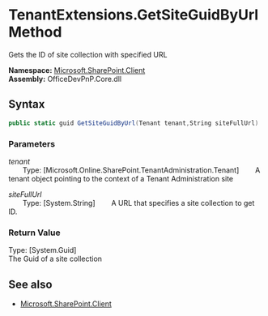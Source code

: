 # TenantExtensions.GetSiteGuidByUrl Method  
Gets the ID of site collection with specified URL  

**Namespace:** [Microsoft.SharePoint.Client](Microsoft.SharePoint.Client.md)  
**Assembly:** OfficeDevPnP.Core.dll  
## Syntax
```C#
public static guid GetSiteGuidByUrl(Tenant tenant,String siteFullUrl)
```
### Parameters
*tenant*  
&emsp;&emsp;Type: [Microsoft.Online.SharePoint.TenantAdministration.Tenant] 
&emsp;&emsp;A tenant object pointing to the context of a Tenant Administration site  
  
*siteFullUrl*  
&emsp;&emsp;Type: [System.String] 
&emsp;&emsp;A URL that specifies a site collection to get ID.  
  
### Return Value
Type: [System.Guid]  
The Guid of a site collection

## See also
- [Microsoft.SharePoint.Client](Microsoft.SharePoint.Client.md)
